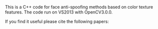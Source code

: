 This is a C++ code for face anti-spoofing methods based on color texture features. 
The code run on VS2013 with OpenCV3.0.0.

If you find it useful please cite the following papers:


